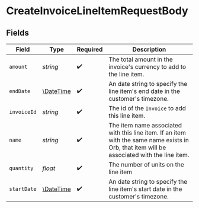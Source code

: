 # CreateInvoiceLineItemRequestBody


## Fields

| Field                                                                                                                                       | Type                                                                                                                                        | Required                                                                                                                                    | Description                                                                                                                                 |
| ------------------------------------------------------------------------------------------------------------------------------------------- | ------------------------------------------------------------------------------------------------------------------------------------------- | ------------------------------------------------------------------------------------------------------------------------------------------- | ------------------------------------------------------------------------------------------------------------------------------------------- |
| `amount`                                                                                                                                    | *string*                                                                                                                                    | :heavy_check_mark:                                                                                                                          | The total amount in the invoice's currency to add to the line item.                                                                         |
| `endDate`                                                                                                                                   | [\DateTime](https://www.php.net/manual/en/class.datetime.php)                                                                               | :heavy_check_mark:                                                                                                                          | An date string to specify the line item's end date in the customer's timezone.                                                              |
| `invoiceId`                                                                                                                                 | *string*                                                                                                                                    | :heavy_check_mark:                                                                                                                          | The id of the `Invoice` to add this line item.                                                                                              |
| `name`                                                                                                                                      | *string*                                                                                                                                    | :heavy_check_mark:                                                                                                                          | The item name associated with this line item. If an item with the same name exists in Orb, that item will be associated with the line item. |
| `quantity`                                                                                                                                  | *float*                                                                                                                                     | :heavy_check_mark:                                                                                                                          | The number of units on the line item                                                                                                        |
| `startDate`                                                                                                                                 | [\DateTime](https://www.php.net/manual/en/class.datetime.php)                                                                               | :heavy_check_mark:                                                                                                                          | An date string to specify the line item's start date in the customer's timezone.                                                            |